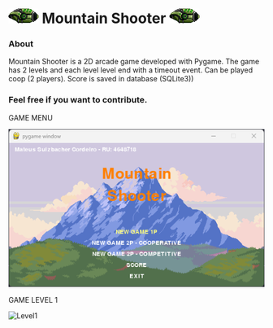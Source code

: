# ![alt text](https://github.com/MtSulzbacher/MountainShooter-final/blob/master/asset/Player1.png?raw=true "Mountain Shooter") Mountain Shooter ![alt text](https://github.com/MtSulzbacher/MountainShooter-final/blob/master/asset/Player1.png?raw=true "Mountain Shooter")

### About

Mountain Shooter is a 2D arcade game developed with Pygame. The game has 2 levels and each level level end with a timeout event.
Can be played coop (2 players).
Score is saved in database (SQLite3))

### Feel free if you want to contribute.

GAME MENU

![Menu](https://github.com/MtSulzbacher/MountainShooter-final/blob/master/image/menu.png)

GAME LEVEL 1

![Level1](https://github.com/user-attachments/assets/8af63514-178d-44c9-9eb0-299e0aee0933)

